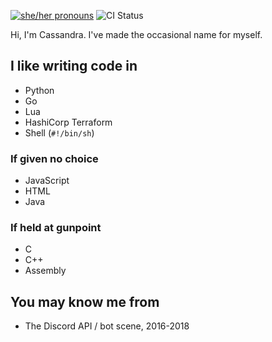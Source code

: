 [![she/her pronouns](https://img.shields.io/badge/pronouns-she%2Fher-ff69b4)](https://pronoun.is/she/her)
![CI Status](https://img.shields.io/github/workflow/status/SapphicCode/SapphicCode/CI)

Hi, I'm Cassandra. I've made the occasional name for myself.

## I like writing code in

- Python
- Go
- Lua
- HashiCorp Terraform
- Shell (`#!/bin/sh`)

### If given no choice

- JavaScript
- HTML
- Java

### If held at gunpoint

- C
- C++
- Assembly

## You may know me from

- The Discord API / bot scene, 2016-2018
